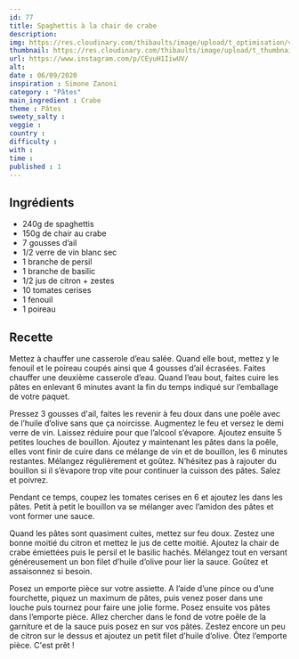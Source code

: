 ```yaml
---
id: 77
title: Spaghettis à la chair de crabe
description: 
img: https://res.cloudinary.com/thibaults/image/upload/t_optimisation/v1600456341/Recipes/20200906_pates_crabe.jpg
thumbnail: https://res.cloudinary.com/thibaults/image/upload/t_thumbnail_josie/v1600456341/Recipes/20200906_pates_crabe.jpg
url: https://www.instagram.com/p/CEyuH1IiwUV/
alt: 
date : 06/09/2020
inspiration : Simone Zanoni
category : "Pâtes"
main_ingredient : Crabe
theme : Pâtes
sweety_salty : 
veggie : 
country :
difficulty :
with : 
time : 
published : 1
---
```


## Ingrédients
 - 240g de spaghettis
 - 150g de chair au crabe
 - 7 gousses d’ail
 - 1/2 verre de vin blanc sec
 - 1 branche de persil
 - 1 branche de basilic
 - 1/2 jus de citron + zestes
 - 10 tomates cerises
 - 1 fenouil
 - 1 poireau

## Recette
Mettez à chauffer une casserole d’eau salée. Quand elle bout, mettez y le fenouil et le poireau coupés ainsi que 4 gousses d’ail écrasées. Faites chauffer une deuxième casserole d’eau. Quand l’eau bout, faites cuire les pâtes en enlevant 6 minutes avant la fin du temps indiqué sur l’emballage de votre paquet.

Pressez 3 gousses d'ail, faites les revenir à feu doux dans une poêle avec de l’huile d’olive sans que ça noircisse. Augmentez le feu et versez le demi verre de vin. Laissez réduire pour que l’alcool s’évapore. Ajoutez ensuite 5 petites louches de bouillon. Ajoutez y maintenant les pâtes dans la poêle, elles vont finir de cuire dans ce mélange de vin et de bouillon, les 6 minutes restantes. Mélangez régulièrement et goûtez. N’hésitez pas à rajouter du bouillon si il s’évapore trop vite pour continuer la cuisson des pâtes. Salez et poivrez.

Pendant ce temps, coupez les tomates cerises en 6 et ajoutez les dans les pâtes. Petit à petit le bouillon va se mélanger avec l’amidon des pâtes et vont former une sauce.

Quand les pâtes sont quasiment cuites, mettez sur feu doux. Zestez une bonne moitié du citron et mettez le jus de cette moitié. Ajoutez la chair de crabe émiettées puis le persil et le basilic hachés. Mélangez tout en versant généreusement un bon filet d’huile d’olive pour lier la sauce. Goûtez et assaisonnez si besoin.

Posez un emporte pièce sur votre assiette. A l’aide d’une pince ou d’une fourchette, piquez un maximum de pâtes, puis venez poser dans une louche puis tournez pour faire une jolie forme. Posez ensuite vos pâtes dans l’emporte pièce. Allez chercher dans le fond de votre poêle de la garniture et de la sauce puis posez en sur vos pâtes. Zestez encore un peu de citron sur le dessus et ajoutez un petit filet d’huile d’olive. Ôtez l’emporte pièce. C'est prêt !